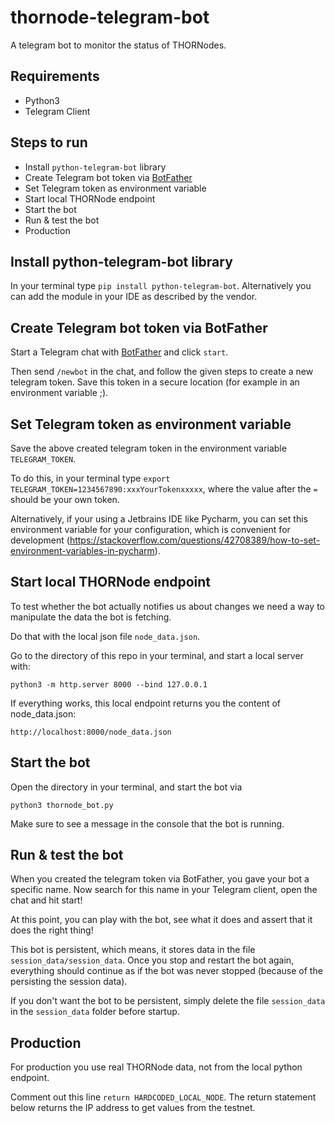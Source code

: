 # thornode-telegram-bot
A telegram bot to monitor the status of THORNodes.

## Requirements
* Python3
* Telegram Client

## Steps to run
* Install `python-telegram-bot` library
* Create Telegram bot token via [BotFather](https://t.me/BotFather)
* Set Telegram token as environment variable
* Start local THORNode endpoint
* Start the bot
* Run & test the bot
* Production

## Install python-telegram-bot library
In your terminal type `pip install python-telegram-bot`. Alternatively you can add the module in your IDE as described by the vendor.

## Create Telegram bot token via BotFather
Start a Telegram chat with [BotFather](https://t.me/BotFather) and click `start`.

Then send `/newbot` in the chat, and follow the given steps to create a new telegram token. Save this token in a secure location (for example in an environment variable ;).

## Set Telegram token as environment variable
Save the above created telegram token in the environment variable `TELEGRAM_TOKEN`.

To do this, in your terminal type `export TELEGRAM_TOKEN=1234567890:xxxYourTokenxxxxx`, where
the value after the `=` should be your own token.

Alternatively, if your using a Jetbrains IDE like Pycharm, you can set this environment variable
for your configuration, which is convenient for development (https://stackoverflow.com/questions/42708389/how-to-set-environment-variables-in-pycharm).

## Start local THORNode endpoint
To test whether the bot actually notifies us about changes we need a way to manipulate the data the bot is fetching.

Do that with the local json file `node_data.json`.

Go to the directory of this repo in your terminal, and start a local server with:

```
python3 -m http.server 8000 --bind 127.0.0.1
```

If everything works, this local endpoint returns you the content of node_data.json:
```
http://localhost:8000/node_data.json
```

## Start the bot
Open the directory in your terminal, and start the bot via
```
python3 thornode_bot.py
```

Make sure to see a message in the console that the bot is running.

## Run & test the bot
When you created the telegram token via BotFather, you gave your bot a specific name. Now search for this name in your Telegram client, open the chat and hit start!

At this point, you can play with the bot, see what it does and assert that it does the right thing!

This bot is persistent, which means, it stores data in the file `session_data/session_data`.  Once you stop and restart the bot again, everything should continue as if the bot was never stopped (because of the persisting the session data).

If you don't want the bot to be persistent, simply delete the file `session_data` in the `session_data` folder before startup.

## Production
For production you use real THORNode data, not from the local python endpoint.

Comment out this line `return HARDCODED_LOCAL_NODE`. The return statement below returns the IP address to get values from the testnet.
